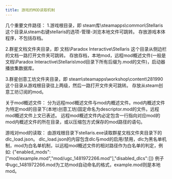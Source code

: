 ```yaml
---
title: 游戏的MOD读取机制
---
```


几个重要文件路径：
1.游戏根目录，即 steam库\steamapps\common\Stellaris
    这个目录从steam右键stellaris的选项-管理-浏览本地文件可跳转。
    存放游戏本体程序，不包括存档。

2.群星文档文件夹目录，即 文档\Paradox Interactive\Stellaris
    这个目录从侧边栏的文档一路打开文件夹可跳转。
    存放存档，本地mod，远程mod概述文件(一般是文档\Paradox Interactive\Stellaris\mod目录下所有后缀为.mod的文件)，启动器播放集数据库。

3.群星创意工坊文件夹目录，即 steam\steamapps\workshop\content\281990
    这个目录从游戏根目录往上两级，然后一路打开文件夹可跳转。
    存放从steam创意工坊订阅的mod。

关于mod概述文件：
    分为远程mod概述文件与mod内概述文件。mod内概述文件为特定mod的目录下(本地\创意工坊)固定命名为descriptor.mod的文件。远程mod概述文件上文已表述。
    远程mod概述文件内必定包含一行指向对应mod的mod内概述文件的所在目录，或以压缩包方式保存的mod路径的语句。

游戏对mod的读取：
由游戏根目录下stellaris.exe读取群星文档文件夹目录下的dlc_load.json。
dlc_load.json的内容包含dlc与mod的启用/禁用，dlc为黑名单机制，mod为白名单机制，以远程mod概述文件的相对路径作为白名单的判定，例如:
{"enabled_mods":["mod/example.mod","mod/ugc_1481972266.mod"],"disabled_dlcs":[]}
例子中ugc_1481972266.mod为工坊mod自动命名的格式，example.mod则是本地mod。